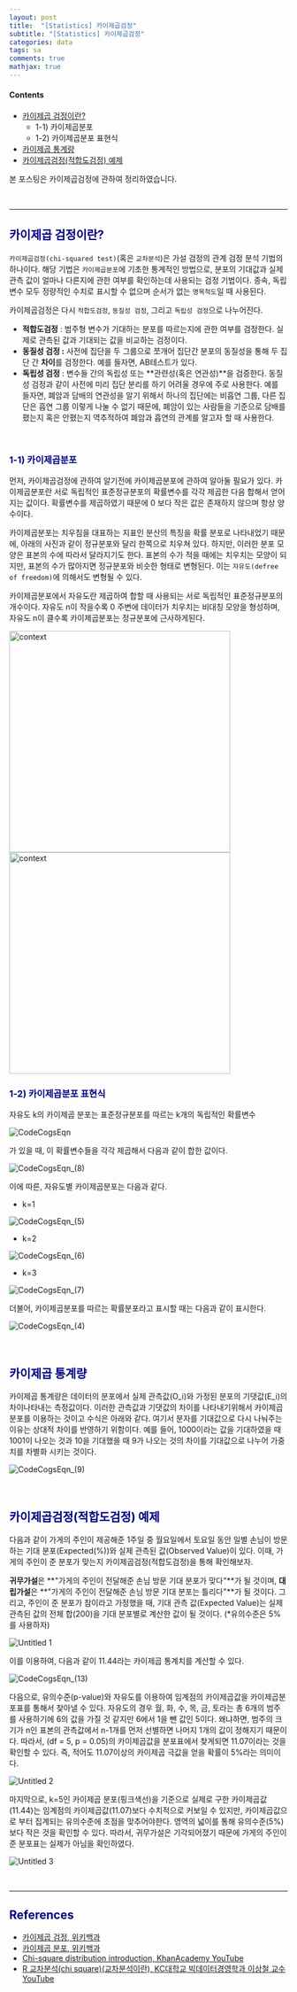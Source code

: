 ```yaml
---
layout: post
title:  "[Statistics] 카이제곱검정"
subtitle: "[Statistics] 카이제곱검정"
categories: data
tags: sa
comments: true
mathjax: true
---
```

#### Contents
- [카이제곱 검정이란?](#카이제곱-검정이란)
	- 1-1) 카이제곱분포
	- 1-2) 카이제곱분포 표현식
- [카이제곱 통계량](#카이제곱-통계량)
- [카이제곱검정(적합도검정) 예제](#카이제곱검정적합도검정-예제)

본 포스팅은 카이제곱검정에 관하여 정리하였습니다.

<br>

---

## <span style="color:navy">카이제곱 검정이란?</span>

`카이제곱검정(chi-squared test)`(혹은 `교차분석`)은 가설 검정의 관계 검정 분석 기법의 하나이다. 해당 기법은 `카이제곱분포`에 기초한 통계적인 방법으로, 분포의 기대값과 실제 관측 값이 얼마나 다른지에 관한 여부를 확인하는데 사용되는 검정 기법이다.  종속, 독립 변수 모두 정량적인 수치로 표시할 수 없으며 순서가 없는 `명목척도`일 때 사용된다.

카이제곱검정은 다시 `적합도검정`, `동질성 검정`, 그리고 `독립성 검정`으로 나누어진다.

- **적합도검정** : 범주형 변수가 기대하는 분포를 따르는지에 관한 여부를 검정한다. 실제로 관측된 값과 기대되는 값을 비교하는 검정이다.
- **동질성 검정 :** 사전에 집단을 두 그룹으로 쪼개어 집단간 분포의 동질성을 통해 두 집단 간 **차이**를 검정한다.  예를 들자면, AB테스트가 있다.
- **독립성 검정** : 변수들 간의 독립성 또는 **관련성(혹은 연관성)**을 검증한다. 동질성 검정과 같이 사전에 미리 집단 분리를 하기 어려울 경우에 주로 사용한다. 예를 들자면, 폐암과 담배의 연관성을 알기 위해서 하나의 집단에는 비흡연 그룹, 다른 집단은 흡연 그룹 이렇게 나눌 수 없기 때문에, 폐암이 있는 사람들을 기준으로 담배를 폈는지 혹은 안폈는지 역추적하여 폐암과 흡연의 관계를 알고자 할 때 사용한다.

<br>

### <span style="color:navy">1-1) 카이제곱분포</span>

먼저, 카이제곱검정에 관하여 알기전에 카이제곱분포에 관하여 알아둘 필요가 있다. 카이제곱분포란  서로 독립적인 표준정규분포의 확률변수를 각각 제곱한 다음 합해서 얻어지는 값이다. 확률변수를 제곱하였기 때문에 0 보다 작은 값은 존재하지 않으며 항상 양수이다. 

카이제곱분포는 치우침을 대표하는 지표인 분산의 특징을 확률 분포로 나타내었기 때문에, 아래의 사진과 같이 정규분포와 달리 한쪽으로 치우쳐 있다. 하지만, 이러한 분포 모양은 표본의 수에 따라서 달라지기도 한다. 표본의 수가 적을 때에는 치우치는 모양이 되지만,  표본의 수가 많아지면 정규분포와 비슷한 형태로 변형된다. 이는 `자유도(defree of freedom)`에 의해서도 변형될 수 있다.

카이제곱분포에서 자유도란 제곱하여 합할 때 사용되는 서로 독립적인 표준정규분포의 개수이다.  자유도 n이 작을수록 0 주변에 데이터가 치우치는 비대칭 모양을 형성하며, 자유도 n이 클수록 카이제곱분포는 정규분포에 근사하게된다.

<img width="400" alt="context" src="https://user-images.githubusercontent.com/53929665/132126741-169bca1c-142b-45cf-9eb9-f5bf093353c4.png">

<img width="400" alt="context" src="https://user-images.githubusercontent.com/53929665/132126742-6274fe8f-39ee-4cf1-adde-5ed5911705e1.png">

<br>

###  <span style="color:navy">1-2) 카이제곱분포 표현식</span>

자유도 k의 카이제곱 분포는 표준정규분포를 따르는 k개의 독립적인 확률변수 

![CodeCogsEqn](https://user-images.githubusercontent.com/53929665/132126743-8b87fa6b-910f-4df2-8bb5-02d64155de52.gif)

가 있을 때,  이 확률변수들을 각각 제곱해서 다음과 같이 합한 값이다. 

![CodeCogsEqn_(8)](https://user-images.githubusercontent.com/53929665/132126750-5a50865f-ba63-4ed3-9405-4f2a16e58d15.gif)

이에 따른, 자유도별 카이제곱분포는 다음과 같다.

- k=1

![CodeCogsEqn_(5)](https://user-images.githubusercontent.com/53929665/132126745-a37a77e2-cd5a-434c-b50c-64492632da2b.gif)

- k=2

![CodeCogsEqn_(6)](https://user-images.githubusercontent.com/53929665/132126747-257a9d38-4c07-40cd-af3c-f8000317474f.gif)

- k=3

![CodeCogsEqn_(7)](https://user-images.githubusercontent.com/53929665/132126748-d0505fd8-ec50-495c-b976-8a0a897f48ec.gif)

더불어, 카이제곱분포를 따르는 확률분포라고 표시할 때는 다음과 같이 표시한다.

![CodeCogsEqn_(4)](https://user-images.githubusercontent.com/53929665/132126744-ea45211a-c6de-4053-90a5-5345d7d7d3dd.gif)

<br>

## <span style="color:navy">카이제곱 통계량</span>

카이제곱 통계량은 데이터의 분포에서 실제 관측값(O_i)와 가정된 분포의 기댓값(E_i)의 차이나타내는 측정값이다. 이러한 관측값과 기댓값의 차이를 나타내기위해서 카이제곱분포를 이용하는 것이고 수식은 아래와 같다.  여기서 분자를 기대값으로 다시 나눠주는 이유는 상대적 차이를 반영하기 위함이다. 예를 들어, 1000이라는 값을 기대하였을 때 1001이 나오는 것과 10을 기대했을 때 9가 나오는 것의 차이를 기대값으로 나누어 가중치를 차별화 시키는 것이다.

![CodeCogsEqn_(9)](https://user-images.githubusercontent.com/53929665/132126751-9ad86735-725c-4570-befe-757bd1e6e62d.gif)

<br>

## <span style="color:navy">카이제곱검정(적합도검정) 예제</span>

다음과 같이 가게의 주인이 제공해준 1주일 중 월요일에서 토요일 동안 일별 손님이 방문하는 기대 분포(Expected(%))와 실제 관측된 값(Observed Value)이 있다. 이때, 가게의 주인이 준 분포가 맞는지 카이제곱검정(적합도검정)을 통해 확인해보자. 

**귀무가설**은 **"가게의 주인이 전달해준 손님 방문 기대 분포가 맞다"**가 될 것이며, **대립가설**은 **"가게의 주인이 전달해준 손님 방문 기대 분포는 틀리다"**가 될 것이다.  그리고, 주인이 준 분포가 참이라고 가정했을 때, 기대 관측 값(Expected Value)는 실제 관측된 값의 전체 합(200)을 기대 분포별로 계산한 값이 될 것이다. (*유의수준은 5%를 사용하자)

![Untitled 1](https://user-images.githubusercontent.com/53929665/132126753-23670f89-45b2-409e-972b-007a5654a519.png)

이를 이용하여,  다음과 같이 11.44라는 카이제곱 통계치를 계산할 수 있다.


![CodeCogsEqn_(13)](https://user-images.githubusercontent.com/53929665/132126752-07f67620-3223-404e-bcf7-e422a11e30ab.gif)

다음으로, 유의수준(p-value)와 자유도를 이용하여 임계점의 카이제곱값을 카이제곱분포표를 통해서 찾아낼 수 있다.  자유도의 경우 월, 화, 수, 목, 금, 토라는 총 6개의 범주를 사용하기에 6의 값을 가질 것 같지만 6에서 1을 뺀 값인 5이다. 왜냐하면, 범주의 크기가 n인 표본의 관측값에서 n-1개를 먼저 선별하면 나머지 1개의 값이 정해지기 때문이다. 따라서, (df = 5, p = 0.05)의 카이제곱값을 분포표에서 찾게되면 11.07이라는 것을 확인할 수 있다.  즉, 적어도 11.07이상의 카이제곱 극값을 얻을 확률이 5%라는 의미이다.

![Untitled 2](https://user-images.githubusercontent.com/53929665/132126755-cc8d6862-2bb4-44c4-aaaf-8ad0974daf37.png)

마지막으로, k=5인 카이제곱 분포(핑크색선)을 기준으로 실제로 구한 카이제곱값(11.44)는 임계점의 카이제곱값(11.07)보다 수치적으로 커보일 수 있지만, 카이제곱값으로 부터 집계되는 유의수준에 초점을 맞추어야한다. 영역의 넓이를 통해 유의수준(5%) 보다 작은 것을 확인할 수 있다. 따라서, 귀무가설은 기각되어졌기 때문에 가게의 주인이 준 분포표는 실제가 아님을 확인하였다.

![Untitled 3](https://user-images.githubusercontent.com/53929665/132126757-1cf6e407-9f12-43d7-a556-3eff7c0a23c3.png)

<br>

---

## <span style="color:navy">References</span>

- [카이제곱 검정, 위키백과](https://ko.wikipedia.org/wiki/%EC%B9%B4%EC%9D%B4%EC%A0%9C%EA%B3%B1_%EA%B2%80%EC%A0%95)
- [카이제곱 분포, 위키백과](https://ko.wikipedia.org/wiki/%EC%B9%B4%EC%9D%B4%EC%A0%9C%EA%B3%B1_%EB%B6%84%ED%8F%AC)
- [Chi-square distribution introduction, KhanAcademy YouTube](https://www.youtube.com/watch?v=dXB3cUGnaxQ)
- [R 교차분석(chi square)(교차분석이란), KC대학교 빅데이터경영학과 이상철 교수 YouTube](https://www.youtube.com/watch?v=x_56suEVM3k)



